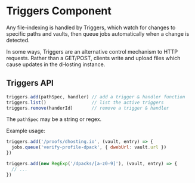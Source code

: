 # Triggers Component

Any file-indexing is handled by Triggers, which watch for changes to specific paths and vaults, then queue jobs automatically when a change is detected.

In some ways, Triggers are an alternative control mechanism to HTTP requests. Rather than a GET/POST, clients write and upload files which cause updates in the dHosting instance.

## Triggers API

```js
triggers.add(pathSpec, handler) // add a trigger & handler function
triggers.list()                 // list the active triggers
triggers.remove(handerId)       // remove a trigger & handler
```

The `pathSpec` may be a string or regex.

Example usage:

```js
triggers.add('/proofs/dhosting.io', (vault, entry) => {
  jobs.queue('verify-profile-dpack', { dwebUrl: vault.url })
})

triggers.add(new RegExp('/dpacks/[a-z0-9]'), (vault, entry) => {
  // ...
})
```
